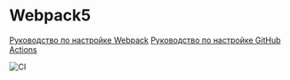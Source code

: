 # Webpack5

[Руководство по настройке Webpack](https://webpack.js.org/guides/)
[Руководство по настройке GitHub Actions](https://docs.github.com/en/actions/quickstart)

![CI](https://github.com/yulti879/ahj_anim/actions/workflows/WORKFLOW-FILE/badge.svg)